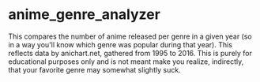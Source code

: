 # anime_genre_analyzer
This compares the number of anime released per genre in a given year (so in a way you'll know which genre was popular during that year). This reflects data by anichart.net, gathered from 1995 to 2016. This is purely for educational purposes only and is not meant make you realize, indirectly, that your favorite genre may somewhat slightly suck.
